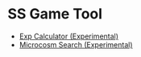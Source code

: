 # SS Game Tool

- [Exp Calculator (Experimental)](exp)
- [Microcosm Search (Experimental)](microcosm)

